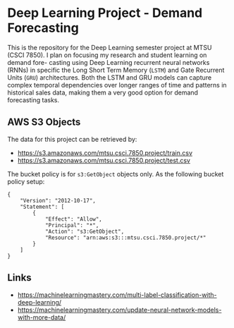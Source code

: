 # Deep Learning Project - Demand Forecasting
This is the repository for the Deep Learning semester project at MTSU (CSCI 7850). I plan on focusing my research and student learning on demand fore- casting using Deep Learning recurrent neural networks (RNNs) in specific the Long Short Term Memory (`LSTM`) and Gate Recurrent Units (`GRU`) architectures. Both the LSTM and GRU models can capture complex temporal dependencies over longer ranges of time and patterns in historical sales data, making them a very good option for demand forecasting tasks.

## AWS S3 Objects
The data for this project can be retrieved by:
* https://s3.amazonaws.com/mtsu.csci.7850.project/train.csv
* https://s3.amazonaws.com/mtsu.csci.7850.project/test.csv

The bucket policy is for `s3:GetObject` objects only. As the following bucket policy setup:
```
{
    "Version": "2012-10-17",
    "Statement": [
        {
            "Effect": "Allow",
            "Principal": "*",
            "Action": "s3:GetObject",
            "Resource": "arn:aws:s3:::mtsu.csci.7850.project/*"
        }
    ]
}
```

## Links
* https://machinelearningmastery.com/multi-label-classification-with-deep-learning/
* https://machinelearningmastery.com/update-neural-network-models-with-more-data/